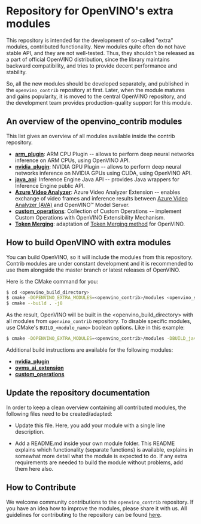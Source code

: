 # Repository for OpenVINO's extra modules

This repository is intended for the development of so-called "extra" modules, contributed functionality. New modules quite often do not have stable API, and they are not well-tested. Thus, they shouldn't be released as a part of official OpenVINO distribution, since the library maintains backward compatibility, and tries to provide decent performance and stability.

So, all the new modules should be developed separately, and published in the `openvino_contrib` repository at first. Later, when the module matures and gains popularity, it is moved to the central OpenVINO repository, and the development team provides production-quality support for this module.

## An overview of the openvino_contrib modules

This list gives an overview of all modules available inside the contrib repository.

* [**arm_plugin**](./modules/arm_plugin): ARM CPU Plugin -- allows to perform deep neural networks inference on ARM CPUs, using OpenVINO API.
* [**nvidia_plugin**](./modules/nvidia_plugin): NVIDIA GPU Plugin -- allows to perform deep neural networks inference on NVIDIA GPUs using CUDA, using OpenVINO API.
* [**java_api**](./modules/java_api): Inference Engine Java API -- provides Java wrappers for Inference Engine public API.
* [**Azure Video Analyzer**](./modules/ovms_ai_extension/): Azure Video Analyzer Extension -- enables exchange of video frames and inference results between [Azure Video Analyzer (AVA)](https://docs.microsoft.com/en-us/azure/azure-video-analyzer/video-analyzer-docs/overview) and OpenVINO™ Model Server.
* [**custom_operations**](./modules/custom_operations/): Collection of Custom Operations -- implement Custom Operations with OpenVINO Extensibility Mechanism.
* [**Token Merging**](./modules/token_merging/): adaptation of [Token Merging method](https://arxiv.org/abs/2210.09461) for OpenVINO.

## How to build OpenVINO with extra modules
You can build OpenVINO, so it will include the modules from this repository. Contrib modules are under constant development and it is recommended to use them alongside the master branch or latest releases of OpenVINO.

Here is the CMake command for you:

```sh
$ cd <openvino_build_directory>
$ cmake -DOPENVINO_EXTRA_MODULES=<openvino_contrib>/modules <openvino_source_directory>
$ cmake --build . -j8
```

As the result, OpenVINO will be built in the <openvino_build_directory> with all modules from `openvino_contrib` repository. To disable specific modules, use CMake's `BUILD_<module_name>` boolean options. Like in this example:

```sh
$ cmake -DOPENVINO_EXTRA_MODULES=<openvino_contrib>/modules -DBUILD_java_api=OFF <openvino_source_directory>
```

Additional build instructions are available for the following modules:

* [**nvidia_plugin**](./modules/nvidia_plugin/README.md)
* [**ovms_ai_extension**](./modules/ovms_ai_extension/README.md)
* [**custom_operations**](./modules/custom_operations/README.md)

## Update the repository documentation
In order to keep a clean overview containing all contributed modules, the following files need to be created/adapted:

* Update this file. Here, you add your module with a single line description.

* Add a README.md inside your own module folder. This README explains which functionality (separate functions) is available, explains in somewhat more detail what the module is expected to do. If any extra requirements are needed to build the module without problems, add them here also.

## How to Contribute

We welcome community contributions to the `openvino_contrib` repository. If you have an idea how to improve the modules, please share it with us.
All guidelines for contributing to the repository can be found [here](CONTRIBUTING.md).

